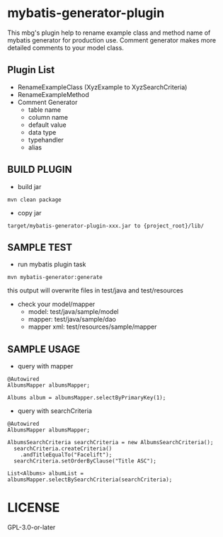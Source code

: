 # mybatis-generator-plugin

This mbg's plugin help to rename example class and method name of mybatis generator for production use.
Comment generator makes more detailed comments to your model class.

## Plugin List
- RenameExampleClass (XyzExample to XyzSearchCriteria)
- RenameExampleMethod
- Comment Generator
  * table name
  * column name
  * default value
  * data type
  * typehandler
  * alias

## BUILD PLUGIN

* build jar
```
mvn clean package
```

* copy jar
```
target/mybatis-generator-plugin-xxx.jar to {project_root}/lib/
```

## SAMPLE TEST

* run mybatis plugin task
```
mvn mybatis-generator:generate
```

this output will overwrite files in test/java and test/resources

* check your model/mapper
  * model: test/java/sample/model
  * mapper: test/java/sample/dao
  * mapper xml: test/resources/sample/mapper

## SAMPLE USAGE

* query with mapper

```
@Autowired
AlbumsMapper albumsMapper;

Albums album = albumsMapper.selectByPrimaryKey(1);
```

* query with searchCriteria

```
@Autowired
AlbumsMapper albumsMapper;

AlbumsSearchCriteria searchCriteria = new AlbumsSearchCriteria();
  searchCriteria.createCriteria()
    .andTitleEqualTo("Facelift");
  searchCriteria.setOrderByClause("Title ASC");

List<Albums> albumList = albumsMapper.selectBySearchCriteria(searchCriteria);
```

# LICENSE
GPL-3.0-or-later
